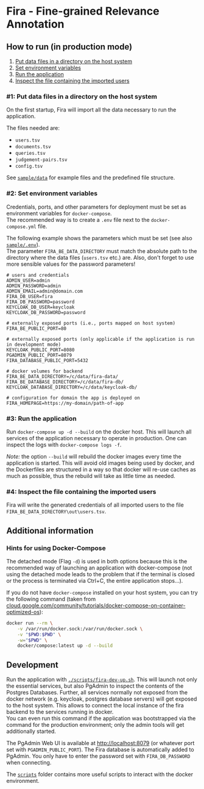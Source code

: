 # Fira - Fine-grained Relevance Annotation

## How to run (in production mode)

1. [Put data files in a directory on the host system](##1:-Put-data-files-in-a-directory-on-the-host-system)
1. [Set environment variables](##2:-Set-environment-variables)
1. [Run the application](##3:-Run-the-application)
1. [Inspect the file containing the imported users](##4:-Inspect-the-file-containing-the-imported-users)

### #1: Put data files in a directory on the host system

On the first startup, Fira will import all the data necessary to run the application.

The files needed are:

- `users.tsv`
- `documents.tsv`
- `queries.tsv`
- `judgement-pairs.tsv`
- `config.tsv`

See [`sample/data`](sample/data) for example files and the predefined file structure.

### #2: Set environment variables

Credentials, ports, and other parameters for deployment must be set as environment variables for `docker-compose`.  
The recommended way is to create a `.env` file next to the `docker-compose.yml` file.

The following example shows the parameters which must be set (see also [`sample/.env`](sample/.env)).  
The parameter `FIRA_BE_DATA_DIRECTORY` must match the absolute path to the directory where the data files (`users.tsv` etc.) are. Also, don't forget to use more sensible values for the password parameters!

```properties
# users and credentials
ADMIN_USER=admin
ADMIN_PASSWORD=admin
ADMIN_EMAIL=admin@domain.com
FIRA_DB_USER=fira
FIRA_DB_PASSWORD=password
KEYCLOAK_DB_USER=keycloak
KEYCLOAK_DB_PASSWORD=password

# externally exposed ports (i.e., ports mapped on host system)
FIRA_BE_PUBLIC_PORT=80

# externally exposed ports (only applicable if the application is run in development mode)
KEYCLOAK_PUBLIC_PORT=8080
PGADMIN_PUBLIC_PORT=8079
FIRA_DATABASE_PUBLIC_PORT=5432

# docker volumes for backend
FIRA_BE_DATA_DIRECTORY=/c/data/fira-data/
FIRA_BE_DATABASE_DIRECTORY=/c/data/fira-db/
KEYCLOAK_DATABASE_DIRECTORY=/c/data/keycloak-db/

# configuration for domain the app is deployed on
FIRA_HOMEPAGE=https://my-domain/path-of-app
```

### #3: Run the application

Run `docker-compose up -d --build` on the docker host. This will launch all services of the application necessary to operate in production. One can inspect the logs with `docker-compose logs -f`.

_Note:_ the option `--build` will rebuild the docker images every time the application is started. This will avoid old images being used by docker, and the Dockerfiles are structured in a way so that docker will re-use caches as much as possible, thus the rebuild will take as little time as needed.

### #4: Inspect the file containing the imported users

Fira will write the generated credentials of all imported users to the file `FIRA_BE_DATA_DIRECTORY\out\users.tsv`.

## Additional information

### Hints for using Docker-Compose

The detached mode (Flag `-d`) is used in both options because this is the recommended way of launching an application with docker-compose (not using the detached mode leads to the problem that if the terminal is closed or the process is terminated via Ctrl+C, the entire application stops...).

If you do not have `docker-compose` installed on your host system, you can try the following command (taken from [cloud.google.com/community/tutorials/docker-compose-on-container-optimized-os](https://cloud.google.com/community/tutorials/docker-compose-on-container-optimized-os)):

```bash
docker run --rm \
    -v /var/run/docker.sock:/var/run/docker.sock \
    -v "$PWD:$PWD" \
    -w="$PWD" \
    docker/compose:latest up -d --build
```

## Development

Run the application with [`./scripts/fira-dev-up.sh`](./scripts/fira-dev-up.sh).
This will launch not only the essential services, but also PgAdmin to inspect the contents of the Postgres Databases.
Further, all services normally not exposed from the docker network (e.g. keycloak, postgres database servers) will get exposed to the host system.
This allows to connect the local instance of the fira backend to the services running in docker.  
You can even run this command if the application was bootstrapped via the command for the production environment; only the admin tools will get additionally started.

The PgAdmin Web UI is available at <http://localhost:8079> (or whatever port set with `PGADMIN_PUBLIC_PORT`). The Fira database is automatically added to PgAdmin. You only have to enter the password set with `FIRA_DB_PASSWORD` when connecting.

The [`scripts`](./scripts/) folder contains more useful scripts to interact with the docker environment.
